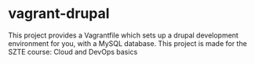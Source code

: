 # vagrant-drupal
This project provides a Vagrantfile which sets up a drupal development environment for you, with a MySQL database. This project is made for the SZTE course: Cloud and DevOps basics
